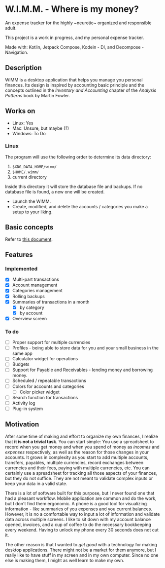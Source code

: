 # W.I.M.M. - Where is my money?

An expense tracker for the highly ~neurotic~ organized and responsible adult.

This project is a work in progress, and my personal expense tracker.

Made with: Kotlin, Jetpack Compose, Kodein - DI, and Decompose - Navigation.

## Description

WIMM is a desktop application that helps you manage you personal finances.
Its design is inspired by accounting basic principle and the concepts outlined in the _Inventory and Accounting_ chapter
of the _Analysis Patterns_ book by Martin Fowler.

## Works on

- Linux: Yes
- Mac: Unsure, but maybe (?)
- Windows: To Do

### Linux

The program will use the following order to determine its data directory:

1. `$XDG_DATA_HOME/wimm/`
2. `$HOME/.wimm/`
3. current directory

Inside this directory it will store the database file and backups.
If no database file is found, a new one will be created.

- Launch the WIMM.
- Create, modified, and delete the accounts / categories you make a setup to your liking.

## Basic concepts

Refer to [this document](./docs/concepts.md).

## Features

### Implemented

- [x] Multi-part transactions
- [x] Account management
- [x] Categories management
- [x] Rolling backups
- [x] Summaries of transactions in a month
    - [x] by category
    - [x] by account
- [x] Overview screen

### To do

- [ ] Proper support for multiple currencies
- [ ] Profiles - being able to store data for you and your small business in the same app
- [ ] Calculator widget for operations
- [ ] Budgets
- [ ] Support for Payable and Receivables - lending money and borrowing money.
- [ ] Scheduled / repeatable transactions
- [ ] Colors for accounts and categories
    - [ ] Color picker widget
- [ ] Search function for transactions
- [ ] Activity log
- [ ] Plug-in system

## Motivation

After some time of making and effort to organize my own finances, I realize that **it is not a trivial task**.
You can start simple: You use a spreadsheet to record when you get money and when you spend of money as _incomes_ and
_expenses_ respectively, as well as the reason for those changes in your accounts.
It grows in complexity as you start to add multiple accounts, transfers, payables, multiple currencies, record exchanges
between currencies and their fees, paying with multiple currencies, etc.
You can certainly use a spreadsheet for tracking all those aspects of your finances, but they do not suffice.
They are not meant to validate complex inputs or keep your data in a valid state.

There is a lot of software built for this purpose, but I never found one that had a pleasant workflow.
Mobile application are common and do the work, but I don't find them ergonomic.
A phone is a good tool for visualizing information - like summaries of you expenses and you current balances.
However, it is no a comfortable way to input a lot of information and validate data across multiple screens.
I like to sit down with my account balance opened, invoices, and a cup of coffee to do the necessary bookkeeping every
weekend.
Having to unlock my phone every 30 seconds does not cut it.

The other reason is that I wanted to _get good_ with a technology for making desktop applications.
There might not be a market for them anymore, but I really like to have stuff in my screen and in my own computer.
Since no one else is making them, I might as well learn to make my own.
